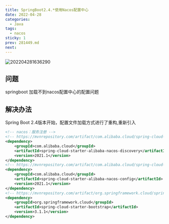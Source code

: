 ```yaml
---
title: SpringBoot2.4.*使用Nacos配置中心
date: 2022-04-28
categories:
  - Java
tags:
  - nacos
sticky: 1
prev: 281449.md
next:
---
```


![202204281636290](https://cdn.jsdelivr.net/gh/qbmzc/images/2022/202204281636290.png)

<!-- more -->

## 问题

springboot 加载不到nacos配置中心的配置问题

## 解决办法

Spring Boot 2.4版本开始，配置文件加载方式进行了重构,重新引入

```xml
<!-- nacos：服务注册 -->
<!-- https://mvnrepository.com/artifact/com.alibaba.cloud/spring-cloud-starter-alibaba-nacos-discovery -->
<dependency>
    <groupId>com.alibaba.cloud</groupId>
    <artifactId>spring-cloud-starter-alibaba-nacos-discovery</artifactId>
    <version>2021.1</version>
</dependency>
<!-- https://mvnrepository.com/artifact/com.alibaba.cloud/spring-cloud-starter-alibaba-nacos-config -->
<dependency>
    <groupId>com.alibaba.cloud</groupId>
    <artifactId>spring-cloud-starter-alibaba-nacos-config</artifactId>
    <version>2021.1</version>
</dependency>
<!-- https://mvnrepository.com/artifact/org.springframework.cloud/spring-cloud-starter-bootstrap -->
<dependency>
    <groupId>org.springframework.cloud</groupId>
    <artifactId>spring-cloud-starter-bootstrap</artifactId>
    <version>3.1.1</version>
</dependency>

```

